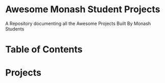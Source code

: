 # Awesome Monash Student Projects
A Repository documenting all the Awesome Projects Built By Monash Students

# Table of Contents


# Projects
